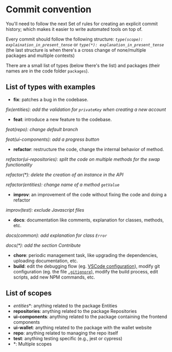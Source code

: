 # Commit convention

You'll need to follow the next Set of rules for creating an explicit commit history; which makes it easier to write automated tools on top of.

Every commit should follow the following structure:
_`type(scope): explaination_in_present_tense`_ or _`type(*): explanation_in_present_tense`_ (the last structure is when there's a cross change of none/multiple packages and multiple contexts)

There are a small list of types (below there's the list) and packages (their names are in the code folder `packages`).

## List of types with examples

- **fix**: patches a bug in the codebase.

_fix(entities): add the validation for `privateKey` when creating a new account_

- **feat**: introduce a new feature to the codebase.

_feat(repo): change default branch_

_feat(ui-components): add a progress button_

- **refactor**: restructure the code, change the internal behavior of method.

_refactor(ui-repositories): split the code on multiple methods for the swap functionality_

_refactor(*): delete the creation of an instance in the API_

_refactor(entities): change name of a method `getValue`_

- **improv**: an improvement of the code without fixing the code and doing a refactor

_improv(test): exclude Javascript files_

- **docs**: documentation like comments, explanation for classes, methods, etc.

_docs(common): add explanation for class `Error`_

_docs(*): add the section Contribute_

- **chore**: periodic management task, like upgrading the dependencies, uploading documentation, etc.
- **build**: edit the debugging flow (eg. [VSCode configuration](https://github.com/Future-Wallet/skia-wallet/blob/main/.vscode)), modify git configuration (eg. the file [`.gitignore`](https://github.com/Future-Wallet/skia-wallet/blob/main/.gitignore)), modify the build process, edit scripts, add new NPM commands, etc.

## List of scopes

- *entities**: anything related to the package Entities
- **repositories**: anything related to the package Repositories
- **ui-components**: anything related to the package containing the frontend components
- **ui-wallet**: anything related to the package with the wallet website
- **repo**: anything related to managing the repo itself
- **test**: anything testing specific (e.g., jest or cypress)
- *: Multiple scopes